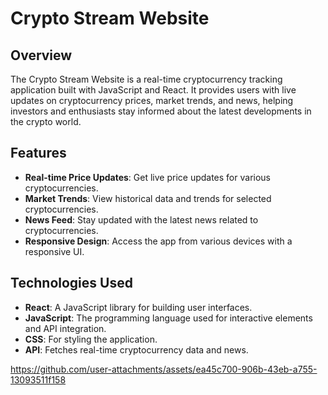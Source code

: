 # Crypto Stream Website

## Overview

The Crypto Stream Website is a real-time cryptocurrency tracking application built with JavaScript and React. It provides users with live updates on cryptocurrency prices, market trends, and news, helping investors and enthusiasts stay informed about the latest developments in the crypto world.

## Features

- **Real-time Price Updates**: Get live price updates for various cryptocurrencies.
- **Market Trends**: View historical data and trends for selected cryptocurrencies.
- **News Feed**: Stay updated with the latest news related to cryptocurrencies.
- **Responsive Design**: Access the app from various devices with a responsive UI.

## Technologies Used

- **React**: A JavaScript library for building user interfaces.
- **JavaScript**: The programming language used for interactive elements and API integration.
- **CSS**: For styling the application.
- **API**: Fetches real-time cryptocurrency data and news.




https://github.com/user-attachments/assets/ea45c700-906b-43eb-a755-13093511f158



